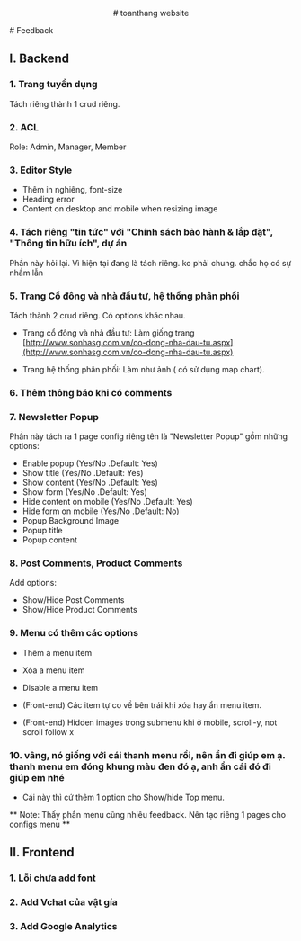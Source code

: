<p align="center"># toanthang website</p>
# Feedback

## I. Backend

### 1. Trang tuyển dụng

Tách riêng thành 1 crud riêng.

### 2. ACL

Role: Admin, Manager, Member

### 3. Editor Style

- Thêm in nghiêng, font-size
- Heading error
- Content on desktop and mobile when resizing image

### 4. Tách riêng "tin tức" với "Chính sách bảo hành & lắp đặt", "Thông tin hữu ích", dự án

Phần này hỏi lại. Vì hiện tại đang là tách riêng. ko phải chung. chắc họ có sự nhầm lẫn

### 5. Trang Cổ đông và nhà đầu tư, hệ thống phân phối

Tách thành 2 crud riêng. Có options khác nhau.

- Trang cổ đông và nhà đầu tư: Làm giống trang [http://www.sonhasg.com.vn/co-dong-nha-dau-tu.aspx](http://www.sonhasg.com.vn/co-dong-nha-dau-tu.aspx)

- Trang hệ thống phân phối: Làm như ảnh ( có sử dụng map chart).

### 6. Thêm thông báo khi có comments

### 7. Newsletter Popup

Phần này tách ra 1 page config riêng tên là "Newsletter Popup" gồm những options:

- Enable popup (Yes/No .Default: Yes)
- Show title (Yes/No .Default: Yes)
- Show content (Yes/No .Default: Yes)
- Show form (Yes/No .Default: Yes)
- Hide content on mobile (Yes/No .Default: Yes)
- Hide form on mobile (Yes/No .Default: No)
- Popup Background Image
- Popup title
- Popup content

### 8. Post Comments, Product Comments

Add options:

- Show/Hide Post Comments
- Show/Hide Product Comments

### 9. Menu có thêm các options

- Thêm a menu item
- Xóa a menu item
- Disable a menu item

- (Front-end) Các item tự co về bên trái khi xóa hay ẩn menu item.
- (Front-end) Hidden images trong submenu khi ở mobile, scroll-y, not scroll follow x

### 10. vâng, nó giống với cái thanh menu rồi, nên ẩn đi giúp em ạ. thanh menu em đóng khung màu đen đó ạ, anh ẩn cái đó đi giúp em nhé

- Cái này thì cứ thêm 1 option cho Show/hide Top menu.

** Note: Thấy phần menu cũng nhiêu feedback. Nên tạo riêng 1 pages cho configs menu **

## II. Frontend

### 1. Lỗi chưa add font

### 2. Add Vchat của vật gía

### 3. Add Google Analytics

